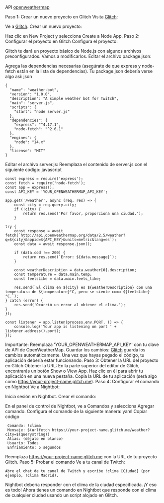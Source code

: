 API [openweathermap](https://openweathermap.org/)

Paso 1: Crear un nuevo proyecto en Glitch
Visita [Glitch](https://glitch.com):

Ve a [Glitch](https://glitch.com).
Crear un nuevo proyecto:

Haz clic en New Project y selecciona Create a Node App.
Paso 2: Configurar el proyecto en Glitch
Configura el proyecto:

Glitch te dará un proyecto básico de Node.js con algunos archivos preconfigurados. Vamos a modificarlos.
  Editar el archivo package.json:
  
  Agrega las dependencias necesarias (asegúrate de que express y node-fetch están en la lista de dependencias). Tu package.json debería verse algo así:
  json


    {
      "name": "weather-bot",
      "version": "1.0.0",
      "description": "A simple weather bot for Twitch",
      "main": "server.js",
      "scripts": {
        "start": "node server.js"
      },
      "dependencies": {
        "express": "^4.17.1",
        "node-fetch": "^2.6.1"
      },
      "engines": {
        "node": "14.x"
      },
      "license": "MIT"
    }
  
Editar el archivo server.js:
  Reemplaza el contenido de server.js con el siguiente código:
  javascript

    const express = require('express');
    const fetch = require('node-fetch');
    const app = express();
    const API_KEY = 'YOUR_OPENWEATHERMAP_API_KEY';
    
    app.get('/weather', async (req, res) => {
        const city = req.query.city;
        if (!city) {
            return res.send('Por favor, proporciona una ciudad.');
        }

    try {
        const response = await fetch(`http://api.openweathermap.org/data/2.5/weather?q=${city}&appid=${API_KEY}&units=metric&lang=es`);
        const data = await response.json();
        
        if (data.cod !== 200) {
            return res.send(`Error: ${data.message}`);
        }

        const weatherDescription = data.weather[0].description;
        const temperature = data.main.temp;
        const feelsLike = data.main.feels_like;

        res.send(`El clima en ${city} es ${weatherDescription} con una temperatura de ${temperature}°C, pero se siente como ${feelsLike}°C.`);
    } catch (error) {
        res.send('Ocurrió un error al obtener el clima.');
    }
    });
    
    const listener = app.listen(process.env.PORT, () => {
        console.log('Your app is listening on port ' + listener.address().port);
    });

Importante: Reemplaza 'YOUR_OPENWEATHERMAP_API_KEY' con tu clave de API de OpenWeatherMap.
Guardar los cambios:
[Glitch](https://glitch.com) guarda los cambios automáticamente. Una vez que hayas pegado el código, tu aplicación debería estar funcionando.
Paso 3: Obtener la URL del proyecto en Glitch
Obtener la URL:
En la parte superior del editor de Glitch, encontrarás un botón Show o View App. Haz clic en él para abrir tu aplicación en una nueva pestaña.
Copia la URL de tu aplicación (será algo como https://your-project-name.glitch.me).
Paso 4: Configurar el comando en Nightbot
Ve a Nightbot:

Inicia sesión en Nightbot.
Crear el comando:

En el panel de control de Nightbot, ve a Comandos y selecciona Agregar comando.
Configura el comando de la siguiente manera:
yaml
Copiar código

     Comando: !clima
     Mensaje: $(urlfetch https://your-project-name.glitch.me/weather?city=$(querystring))
     Alias: (déjalo en blanco)
     Usuario: Todos
     Enfriamiento: 5 segundos
     
Reemplaza https://your-project-name.glitch.me con la URL de tu proyecto Glitch.
Paso 5: Probar el comando
Ve a tu canal de Twitch:

    Abre el chat de tu canal de Twitch y escribe !clima [Ciudad] (por ejemplo, !clima Madrid).

Nightbot debería responder con el clima de la ciudad especificada.
¡Y eso es todo! Ahora tienes un comando en Nightbot que responde con el clima de cualquier ciudad usando un script alojado en Glitch.





